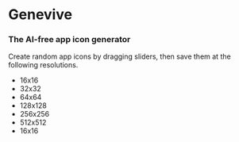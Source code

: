 # Genevive
### The AI-free app icon generator

Create random app icons by dragging sliders, then save them at the following resolutions. 

* 16x16
* 32x32
* 64x64
* 128x128
* 256x256
* 512x512
* 16x16
